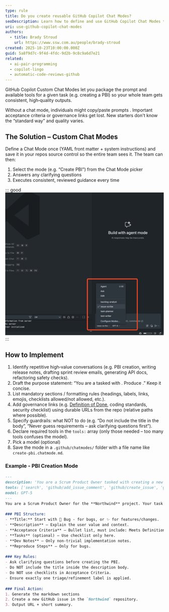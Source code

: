 ```yaml
---
type: rule
title: Do you create reusable GitHub Copilot Chat Modes?
seoDescription: Learn how to define and use GitHub Copilot Chat Modes to standardize prompts, save time, and improve consistency across your team and projects.
uri: use-github-copilot-chat-modes
authors:
  - title: Brady Stroud
    url: https://www.ssw.com.au/people/brady-stroud
created: 2025-10-23T10:00:00.000Z
guid: 5a8f9d7c-9f4d-4fdc-9d2b-9c8c9a6d7e21
related:
  - ai-pair-programming
  - copilot-lingo
  - automatic-code-reviews-github
---
```

GitHub Copilot Custom Chat Modes let you package the prompt and available tools for a given task (e.g. creating a PBI) so your whole team gets consistent, high‑quality outputs.

Without a chat mode, individuals might copy/paste prompts . Important acceptance criteria or governance links get lost. New starters don't know the “standard way” and quality varies.

<!--endintro-->

## The Solution – Custom Chat Modes

Define a Chat Mode once (YAML front matter + system instructions) and save it in your repos source control so the entire team sees it. The team can then:

1. Select the mode (e.g. “Create PBI”) from the Chat Mode picker
2. Answers any clarifying questions
3. Executes consistent, reviewed guidance every time

::: good
![Figure: Good example - Chat Mode Picker in VS Code](chat-mode-picker.png)
:::

## How to Implement

1. Identify repetitive high‑value conversations (e.g. PBI creation, writing release notes, drafting sprint review emails, generating API docs, refactoring safety checks).
2. Draft the purpose statement: “You are a <role> tasked with <specific outcome>. Produce <clear deliverable>.” Keep it concise.
3. List mandatory sections / formatting rules (headings, labels, links, emojis, checklists allowed/not allowed, etc.).
4. Add governance links (e.g. [Definition of Done](/definition-of-done), coding standards, security checklist) using durable URLs from the repo (relative paths where possible).
5. Specify guardrails: what NOT to do (e.g. “Do not include the title in the body”, “Never guess requirements – ask clarifying questions first”).
6. Declare required tools in the `tools:` array (only those needed – too many tools confuses the model).
7. Pick a model (optional)
8. Save the mode in a `.github/chatmodes/` folder with a file name like `create-pbi.chatmode.md`.

### Example - PBI Creation Mode

```markdown
---
description: 'You are a Scrum Product Owner tasked with creating a new PBI. Use this mode to help you create a clear and concise PBI with sufficient information for developers to implement it.'
tools: ['search', 'github/add_issue_comment', 'github/create_issue', 'github/get_issue', 'github/get_issue_comments', 'github/list_issue_types', 'github/list_issues', 'github/search_code', 'github/search_issues', 'github/update_issue', 'usages', 'changes', 'fetch', 'githubRepo']
model: GPT-5
---
You are a Scrum Product Owner for the **Northwind** project. Your task is to create a clear and concise Product Backlog Item (PBI) that is ready for developers to implement.

### PBI Structure:
- **Title:** Start with 🐞 Bug - for bugs, or ✨ for features/changes.
- **Description** – Explain the user value and context.
- **Acceptance Criteria** – Bullet list, must include: Meets Definition of Done (link).
- **Tasks** (optional) – Use checklist only here.
- **Dev Notes** – Only non-trivial implementation notes.
- **Reproduce Steps** – Only for bugs.

### Key Rules:
- Ask clarifying questions before creating the PBI.
- Do NOT include the title inside the description body.
- Do NOT use checklists in Acceptance Criteria.
- Ensure exactly one triage/refinement label is applied.

### Final Action:
1. Generate the markdown sections
2. Create a new GitHub issue in the `Northwind` repository.
3. Output URL + short summary.
```
